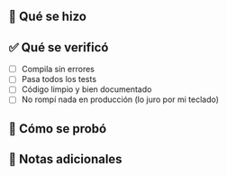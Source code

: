 ## 🧠 Qué se hizo
<!-- Explica brevemente los cambios que realizaste -->

## ✅ Qué se verificó
- [ ] Compila sin errores
- [ ] Pasa todos los tests
- [ ] Código limpio y bien documentado
- [ ] No rompí nada en producción (lo juro por mi teclado)

## 🧪 Cómo se probó
<!-- Detalla cómo lo ejecutaste localmente o con qué datos -->

## 📝 Notas adicionales
<!-- Cualquier dato relevante, links, decisiones técnicas -->
